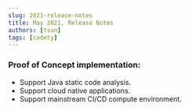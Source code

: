 ```yaml
---
slug: 2021-release-notes
title: May 2021, Release Notes
authors: [tsun]
tags: [codety]
---
```


### Proof of Concept implementation:
* Support Java static code analysis.
* Support cloud native applications. 
* Support mainstream CI/CD compute environment.